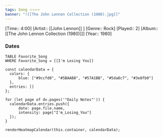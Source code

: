 ```yaml
---
tags: Song ⭐⭐⭐⭐ 
banner: "![[The John Lennon Collection (1980).jpg]]"
---
```

[Time:: 4:00]
[Artist:: [[John Lennon]] ]
[Genre:: Rock]
[Played:: 2]
[Album:: [[The John Lennon Collection (1980)]]]
[Year:: 1980]
### Dates
````dataview
TABLE Favorite_Song
WHERE Favorite_Song = [[I'm Losing You]]
````
  ```dataviewjs
const calendarData = { 
	colors: { 
		blue: ["#9ccfd8", "#5BAAB8", "#57A1BB", "#5da8c7", "#3e8fb0"] 
	}, 
	entries: [] 
}; 

for (let page of dv.pages('"Daily Notes"')) { 
	calendarData.entries.push({ 
		date: page.file.name, 
		intensity: page["I'm_Losing_You"]
	}); 
} 

renderHeatmapCalendar(this.container, calendarData);
```
